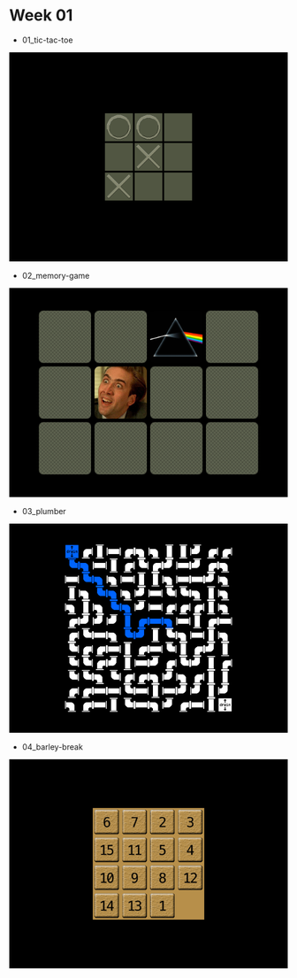 # Week 01
* 01_tic-tac-toe

![tic-tac-toe](images/01_tic-tac-toe.png)

* 02_memory-game

![memory-game](images/02_memory-game.png)

* 03_plumber

![memory-game](images/03_plumber.png)

* 04_barley-break

![memory-game](images/04_barley-break.png)
